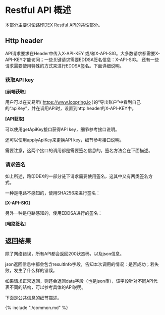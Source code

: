 # Restful API 概述

本部分主要讨论路印DEX Restful API的共性部分。

## Http header

API请求要求在Header中传入X-API-KEY 或/和X-API-SIG。大多数请求都需要X-API-KEY才能访问；一些关键请求需要EDDSA签名信息：X-API-SIG。
还有一些请求需要使用特殊的方式来进行EDDSA签名。下面详细说明。

### 获取API key

**[前端获取]**

用户可以在交易所( https://www.loopring.io )的“导出账户”中看到自己的“apiKey”，并在调用API时，设置到http header的X-API-KEY中。

**[API获取]**

可以使用getApiKey接口获得API key，细节参考接口说明。

还可以使用applyApiKey来更换API key，细节参考接口说明。

需要注意，这两个接口的调用都是需要签名信息的。签名方法会在下面描述。

### 请求签名

如上所述，路印DEX的一部分链下请求需要使用签名，这其中又有两类签名方式。

一种是电路不感知的，使用SHA256来进行签名：

**[X-API-SIG]**

另外一种是电路感知的，使用EDDSA进行的签名：

**[电路签名]**

## 返回结果

除了网络错误，所有API都会返回200状态码，以及json信息。

json返回信息中都会包含resultInfo字段，告知本次调用的情况：是否成功；若失败，发生了什么样的错误。

如果请求正常返回，则还会返回data字段（也是json串），该字段针对不同API代表不同的结构，可以参考具体的API说明。

下面是公共信息的细节描述。

{% include "./common.md" %}
